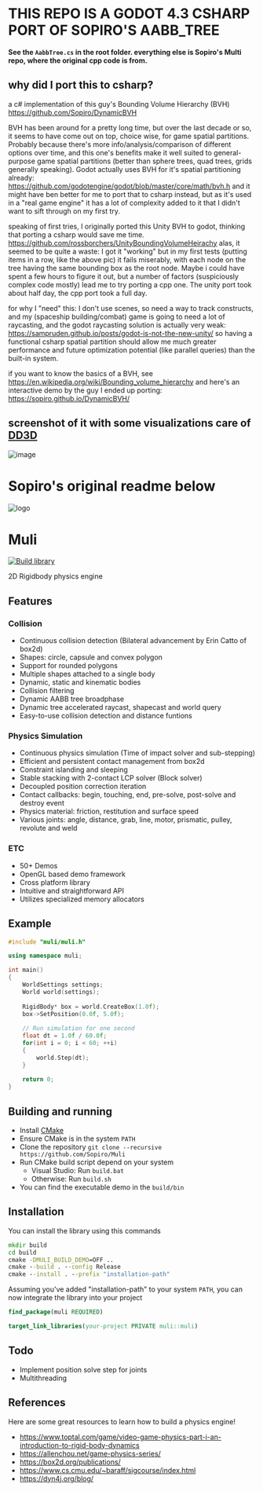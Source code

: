 # THIS REPO IS A GODOT 4.3 CSHARP PORT OF SOPIRO'S AABB_TREE

**See the `AabbTree.cs` in the root folder.   everything else is Sopiro's Multi repo, where the original cpp code is from.**

## why did I port this to csharp?

a c# implementation of this guy's Bounding Volume Hierarchy (BVH) https://github.com/Sopiro/DynamicBVH 

BVH has been around for a pretty long time, but over the last decade or so, it seems to have come out on top, choice wise, for game spatial partitions.  Probably because there's more info/analysis/comparison of different options over time, and this one's benefits make it well suited to general-purpose game spatial partitions  (better than sphere trees, quad trees, grids generally speaking).   Godot actually uses BVH for it's spatial partitioning already: https://github.com/godotengine/godot/blob/master/core/math/bvh.h  and it might have ben better for me to port that to csharp instead, but as it's used in a "real game engine" it has a lot of complexity added to it that I didn't want to sift through on my first try.

speaking of first tries, I originally ported this Unity BVH to godot, thinking that porting a csharp would save me time.   https://github.com/rossborchers/UnityBoundingVolumeHeirachy  alas, it seemed to be quite a waste: I got it "working" but in my first tests (putting items in a row, like the above pic) it fails miserably, with each node on the tree having the same bounding box as the root node.   Maybe i could have spent a few hours to figure it out, but a number of factors (suspiciously complex code mostly) lead me to try porting a cpp one.   The unity port took about half day, the cpp port took a full day.

for why I "need" this:  I don't use scenes, so need a way to track constructs, and my (spaceship building/combat) game is going to need a lot of raycasting, and the godot raycasting solution is actually very weak:  https://sampruden.github.io/posts/godot-is-not-the-new-unity/  so having a functional csharp spatial partition should allow me much greater performance and future optimization potential (like parallel queries) than the built-in system.

if you want to know the basics of a BVH, see https://en.wikipedia.org/wiki/Bounding_volume_hierarchy  and here's an interactive demo by the guy I ended up porting:  https://sopiro.github.io/DynamicBVH/

## screenshot of it with some visualizations care of [DD3D](https://dd3d.dmitriysalnikov.ru/docs/1.4.1/index.html)

![image](https://github.com/user-attachments/assets/8e7dfcfe-8dfb-4b36-81a2-95de5fbafbf1)





# Sopiro's original readme below

![logo](.github/logo.gif)

# Muli

[![Build library](https://github.com/Sopiro/Muli/actions/workflows/cmake-multi-platform.yml/badge.svg)](https://github.com/Sopiro/Muli/actions/workflows/cmake-multi-platform.yml)

2D Rigidbody physics engine

## Features  

### Collision  
  - Continuous collision detection (Bilateral advancement by Erin Catto of box2d)
  - Shapes: circle, capsule and convex polygon
  - Support for rounded polygons
  - Multiple shapes attached to a single body
  - Dynamic, static and kinematic bodies
  - Collision filtering
  - Dynamic AABB tree broadphase
  - Dynamic tree accelerated raycast, shapecast and world query
  - Easy-to-use collision detection and distance funtions
  
### Physics Simulation
  - Continuous physics simulation (Time of impact solver and sub-stepping)  
  - Efficient and persistent contact management from box2d
  - Constraint islanding and sleeping
  - Stable stacking with 2-contact LCP solver (Block solver)
  - Decoupled position correction iteration
  - Contact callbacks: begin, touching, end, pre-solve, post-solve and destroy event
  - Physics material: friction, restitution and surface speed
  - Various joints: angle, distance, grab, line, motor, prismatic, pulley, revolute and weld
  
### ETC
  - 50+ Demos
  - OpenGL based demo framework
  - Cross platform library
  - Intuitive and straightforward API
  - Utilizes specialized memory allocators
  
## Example

``` c++
#include "muli/muli.h"

using namespace muli;

int main()
{
    WorldSettings settings;
    World world(settings);
  
    RigidBody* box = world.CreateBox(1.0f);
    box->SetPosition(0.0f, 5.0f);
  
    // Run simulation for one second
    float dt = 1.0f / 60.0f;
    for(int i = 0; i < 60; ++i)
    {
        world.Step(dt);
    }
  
    return 0;
}
```

## Building and running
- Install [CMake](https://cmake.org/install/)
- Ensure CMake is in the system `PATH`
- Clone the repository `git clone --recursive https://github.com/Sopiro/Muli`
- Run CMake build script depend on your system
  - Visual Studio: Run `build.bat`
  - Otherwise: Run `build.sh`
- You can find the executable demo in the `build/bin`

## Installation

You can install the library using this commands

``` bat
mkdir build
cd build
cmake -DMULI_BUILD_DEMO=OFF ..
cmake --build . --config Release
cmake --install . --prefix "installation-path"
```

Assuming you've added "installation-path" to your system `PATH`, you can now integrate the library into your project

``` cmake
find_package(muli REQUIRED)

target_link_libraries(your-project PRIVATE muli::muli)
```

## Todo
- Implement position solve step for joints  
- Multithreading

## References
Here are some great resources to learn how to build a physics engine!
- https://www.toptal.com/game/video-game-physics-part-i-an-introduction-to-rigid-body-dynamics
- https://allenchou.net/game-physics-series/
- https://box2d.org/publications/
- https://www.cs.cmu.edu/~baraff/sigcourse/index.html
- https://dyn4j.org/blog/
